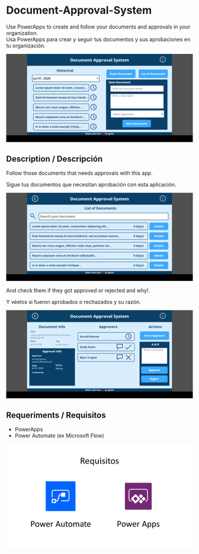 # Document-Approval-System
Use PowerApps to create and follow your documents and approvals in your organization.  
Usa PowerApps para crear y seguir tus documentos y sus aprobaciones en tu organización.

![Front - Portada](https://github.com/TachoArancibia/Document-Approval-System/blob/master/front.png?raw=true)

## Description / Descripción

Follow those documents that needs approvals with this app. 

Sigue tus documentos que necesitan aprobación con esta aplicación.

![List of documents - Lista de documents](https://github.com/TachoArancibia/Document-Approval-System/blob/master/document_list.png?raw=true)

And check them if they got approved or rejected and why!.

Y véelos si fueron aprobados o rechazados y su razón.

![Document Details - Detalle del documento](https://github.com/TachoArancibia/Document-Approval-System/blob/master/document_details.png?raw=true)

## Requeriments / Requisitos

- PowerApps
- Power Automate (ex Microsoft Flow)


![Requeriments - Requisitos](https://github.com/TachoArancibia/Document-Approval-System/blob/master/requisitos.png?raw=true)
